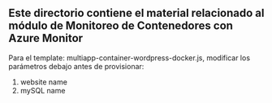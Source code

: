 ## Este directorio contiene el material relacionado al módulo de Monitoreo de Contenedores con Azure Monitor

Para el template: multiapp-container-wordpress-docker.js, modificar los parámetros debajo antes de provisionar: 

1. website name
1. mySQL name
